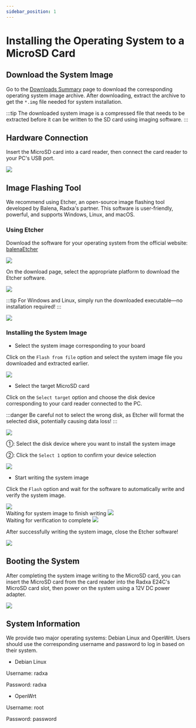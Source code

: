 ```yaml
---
sidebar_position: 1
---
```


# Installing the Operating System to a MicroSD Card

## Download the System Image

Go to the [Downloads Summary](../../download) page to download the corresponding operating system image archive. After downloading, extract the archive to get the `*.img` file needed for system installation.

:::tip
The downloaded system image is a compressed file that needs to be extracted before it can be written to the SD card using imaging software.
:::

## Hardware Connection

Insert the MicroSD card into a card reader, then connect the card reader to your PC's USB port.

<div style={{textAlign: 'center'}}>
  <img src="/img/e/e24c/e24c-sd-insert.webp" style={{width: '100%', maxWidth: '600px'}} />
</div>

## Image Flashing Tool

We recommend using Etcher, an open-source image flashing tool developed by Balena, Radxa's partner. This software is user-friendly, powerful, and supports Windows, Linux, and macOS.

### Using Etcher

Download the software for your operating system from the official website: [balenaEtcher](https://etcher.balena.io)

<div style={{textAlign: 'center'}}>
<img src="/img/e/e24c/e24c-down-etcher-01.webp" style={{width: '100%', maxWidth: '600px'}} />
</div>

On the download page, select the appropriate platform to download the Etcher software.

<div style={{textAlign: 'center'}}>
<img src="/img/e/e24c/e24c-down-etcher-02.webp" style={{width: '100%', maxWidth: '600px'}} />
</div>

:::tip
For Windows and Linux, simply run the downloaded executable—no installation required!
:::

<div style={{textAlign: 'center'}}>
  <img src="/img/e/e24c/e24c-down-etcher-00.webp" style={{width: '100%', maxWidth: '600px'}} />
</div>

### Installing the System Image

- Select the system image corresponding to your board

Click on the `Flash from file` option and select the system image file you downloaded and extracted earlier.

<div style={{textAlign: 'center'}}>
  <img src="/img/e/e24c/etcher-01.webp" style={{width: '100%', maxWidth: '600px'}} />
</div>

- Select the target MicroSD card

Click on the `Select target` option and choose the disk device corresponding to your card reader connected to the PC.

:::danger
Be careful not to select the wrong disk, as Etcher will format the selected disk, potentially causing data loss!
:::

<div style={{textAlign: 'center'}}>
  <img src="/img/e/e24c/etcher-02.webp" style={{width: '100%', maxWidth: '600px'}} />
</div>

①: Select the disk device where you want to install the system image

②: Click the `Select 1` option to confirm your device selection

<div style={{textAlign: 'center'}}>
  <img src="/img/e/e24c/etcher-03.webp" style={{width: '100%', maxWidth: '600px'}} />
</div>

- Start writing the system image

Click the `Flash` option and wait for the software to automatically write and verify the system image.

<div style={{textAlign: 'center'}}>
  <img src="/img/e/e24c/etcher-04.webp" style={{width: '100%', maxWidth: '600px'}} />
</div>

<div style={{textAlign: 'center'}}>
Waiting for system image to finish writing
  <img src="/img/e/e24c/etcher-05.webp" style={{width: '100%', maxWidth: '600px'}} />
</div>

<div style={{textAlign: 'center'}}>
Waiting for verification to complete
  <img src="/img/e/e24c/etcher-07.webp" style={{width: '100%', maxWidth: '600px'}} />
</div>

After successfully writing the system image, close the Etcher software!

<div style={{textAlign: 'center'}}>
  <img src="/img/e/e24c/etcher-06.webp" style={{width: '100%', maxWidth: '600px'}} />
</div>

## Booting the System

After completing the system image writing to the MicroSD card, you can insert the MicroSD card from the card reader into the Radxa E24C's MicroSD card slot, then power on the system using a 12V DC power adapter.

<div style={{textAlign: 'center'}}>
  <img src="/img/e/e24c/e24c-insert-sd.webp" style={{width: '100%', maxWidth: '600px'}} />
</div>

## System Information

We provide two major operating systems: Debian Linux and OpenWrt. Users should use the corresponding username and password to log in based on their system.

- Debian Linux

Username: radxa

Password: radxa

- OpenWrt

Username: root

Password: password
